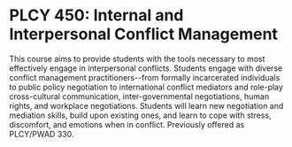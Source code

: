 # PLCY 450: Internal and Interpersonal Conflict Management

This course aims to provide students with the tools necessary to most effectively engage in interpersonal conflicts. Students engage with diverse conflict management practitioners--from formally incarcerated individuals to public policy negotiation to international conflict mediators and role-play cross-cultural communication, inter-governmental negotiations, human rights, and workplace negotiations. Students will learn new negotiation and mediation skills, build upon existing ones, and learn to cope with stress, discomfort, and emotions when in conflict. Previously offered as PLCY/PWAD 330.